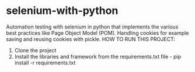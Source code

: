 # selenium-with-python
Automation testing with selenium in python that implements the various best practices like Page Object Model (POM).
Handling cookies for example saving and reusing cookies with pickle.
HOW TO RUN THIS PROJECT:
1. Clone the project
2. Install the libraries and framework from the requirements.txt file - pip install -r requirements.txt
